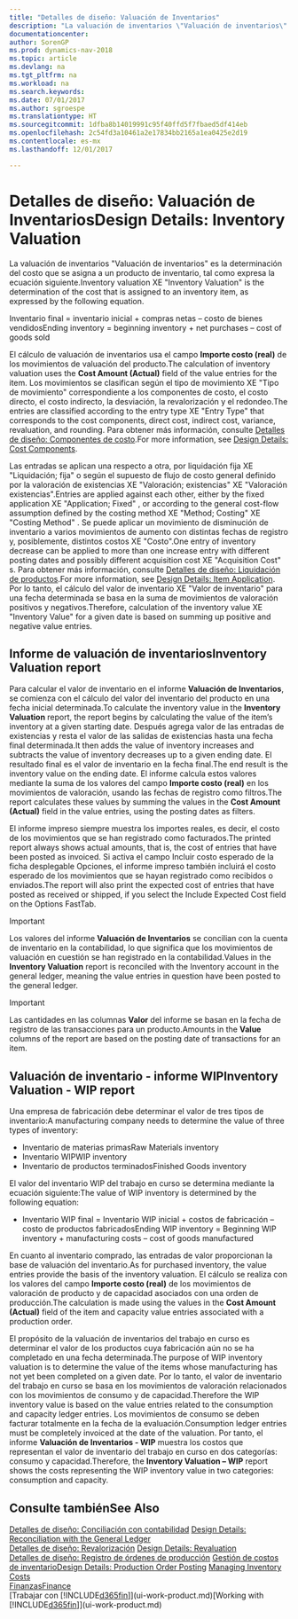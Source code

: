 ```yaml
---
title: "Detalles de diseño: Valuación de Inventarios"
description: "La valuación de inventarios \"Valuación de inventarios\" es la determinación del costo que se asigna a un producto de inventario, tal como expresa la ecuación siguiente."
documentationcenter: 
author: SorenGP
ms.prod: dynamics-nav-2018
ms.topic: article
ms.devlang: na
ms.tgt_pltfrm: na
ms.workload: na
ms.search.keywords: 
ms.date: 07/01/2017
ms.author: sgroespe
ms.translationtype: HT
ms.sourcegitcommit: 1dfba8b14019991c95f40ffd5f7fbaed5df414eb
ms.openlocfilehash: 2c54fd3a10461a2e17834bb2165a1ea0425e2d19
ms.contentlocale: es-mx
ms.lasthandoff: 12/01/2017

---
```

# <a name="design-details-inventory-valuation"></a><span data-ttu-id="19df1-103">Detalles de diseño: Valuación de Inventarios</span><span class="sxs-lookup"><span data-stu-id="19df1-103">Design Details: Inventory Valuation</span></span>
<span data-ttu-id="19df1-104">La valuación de inventarios "Valuación de inventarios" es la determinación del costo que se asigna a un producto de inventario, tal como expresa la ecuación siguiente.</span><span class="sxs-lookup"><span data-stu-id="19df1-104">Inventory valuation XE "Inventory Valuation"  is the determination of the cost that is assigned to an inventory item, as expressed by the following equation.</span></span>  

<span data-ttu-id="19df1-105">Inventario final = inventario inicial + compras netas – costo de bienes vendidos</span><span class="sxs-lookup"><span data-stu-id="19df1-105">Ending inventory = beginning inventory + net purchases – cost of goods sold</span></span>  

<span data-ttu-id="19df1-106">El cálculo de valuación de inventarios usa el campo **Importe costo (real)** de los movimientos de valuación del producto.</span><span class="sxs-lookup"><span data-stu-id="19df1-106">The calculation of inventory valuation uses the **Cost Amount (Actual)** field of the value entries for the item.</span></span> <span data-ttu-id="19df1-107">Los movimientos se clasifican según el tipo de movimiento XE "Tipo de movimiento" correspondiente a los componentes de costo, el costo directo, el costo indirecto, la desviación, la revalorización y el redondeo.</span><span class="sxs-lookup"><span data-stu-id="19df1-107">The entries are classified according to the entry type XE "Entry Type"  that corresponds to the cost components, direct cost, indirect cost, variance, revaluation, and rounding.</span></span> <span data-ttu-id="19df1-108">Para obtener más información, consulte [Detalles de diseño: Componentes de costo](design-details-cost-components.md).</span><span class="sxs-lookup"><span data-stu-id="19df1-108">For more information, see [Design Details: Cost Components](design-details-cost-components.md).</span></span>  

<span data-ttu-id="19df1-109">Las entradas se aplican una respecto a otra, por liquidación fija XE "Liquidación; fija" o según el supuesto de flujo de costo general definido por la valoración de existencias XE "Valoración; existencias" XE "Valoración existencias".</span><span class="sxs-lookup"><span data-stu-id="19df1-109">Entries are applied against each other, either by the fixed application XE "Application; Fixed" , or according to the general cost-flow assumption defined by the costing method XE "Method; Costing"  XE "Costing Method" .</span></span> <span data-ttu-id="19df1-110">Se puede aplicar un movimiento de disminución de inventario a varios movimientos de aumento con distintas fechas de registro y, posiblemente, distintos costos XE "Costo".</span><span class="sxs-lookup"><span data-stu-id="19df1-110">One entry of inventory decrease can be applied to more than one increase entry with different posting dates and possibly different acquisition cost XE "Acquisition Cost" s.</span></span> <span data-ttu-id="19df1-111">Para obtener más información, consulte [Detalles de diseño: Liquidación de productos](design-details-item-application.md).</span><span class="sxs-lookup"><span data-stu-id="19df1-111">For more information, see [Design Details: Item Application](design-details-item-application.md).</span></span> <span data-ttu-id="19df1-112">Por lo tanto, el cálculo del valor de inventario XE "Valor de inventario" para una fecha determinada se basa en la suma de movimientos de valoración positivos y negativos.</span><span class="sxs-lookup"><span data-stu-id="19df1-112">Therefore, calculation of the inventory value XE "Inventory Value"  for a given date is based on summing up positive and negative value entries.</span></span>  

## <a name="inventory-valuation-report"></a><span data-ttu-id="19df1-113">Informe de valuación de inventarios</span><span class="sxs-lookup"><span data-stu-id="19df1-113">Inventory Valuation report</span></span>  
<span data-ttu-id="19df1-114">Para calcular el valor de inventario en el informe **Valuación de Inventarios**, se comienza con el cálculo del valor del inventario del producto en una fecha inicial determinada.</span><span class="sxs-lookup"><span data-stu-id="19df1-114">To calculate the inventory value in the **Inventory Valuation** report, the report begins by calculating the value of the item’s inventory at a given starting date.</span></span> <span data-ttu-id="19df1-115">Después agrega valor de las entradas de existencias y resta el valor de las salidas de existencias hasta una fecha final determinada.</span><span class="sxs-lookup"><span data-stu-id="19df1-115">It then adds the value of inventory increases and subtracts the value of inventory decreases up to a given ending date.</span></span> <span data-ttu-id="19df1-116">El resultado final es el valor de inventario en la fecha final.</span><span class="sxs-lookup"><span data-stu-id="19df1-116">The end result is the inventory value on the ending date.</span></span> <span data-ttu-id="19df1-117">El informe calcula estos valores mediante la suma de los valores del campo **Importe costo (real)** en los movimientos de valoración, usando las fechas de registro como filtros.</span><span class="sxs-lookup"><span data-stu-id="19df1-117">The report calculates these values by summing the values in the **Cost Amount (Actual)** field in the value entries, using the posting dates as filters.</span></span>  

<span data-ttu-id="19df1-118">El informe impreso siempre muestra los importes reales, es decir, el costo de los movimientos que se han registrado como facturados.</span><span class="sxs-lookup"><span data-stu-id="19df1-118">The printed report always shows actual amounts, that is, the cost of entries that have been posted as invoiced.</span></span> <span data-ttu-id="19df1-119">Si activa el campo Incluir costo esperado de la ficha desplegable Opciones, el informe impreso también incluirá el costo esperado de los movimientos que se hayan registrado como recibidos o enviados.</span><span class="sxs-lookup"><span data-stu-id="19df1-119">The report will also print the expected cost of entries that have posted as received or shipped, if you select the Include Expected Cost field on the Options FastTab.</span></span>  

> [!IMPORTANT]  
>  <span data-ttu-id="19df1-120">Los valores del informe **Valuación de Inventarios** se concilian con la cuenta de inventario en la contabilidad, lo que significa que los movimientos de valuación en cuestión se han registrado en la contabilidad.</span><span class="sxs-lookup"><span data-stu-id="19df1-120">Values in the **Inventory Valuation** report is reconciled with the Inventory account in the general ledger, meaning the value entries in question have been posted to the general ledger.</span></span>  

> [!IMPORTANT]  
>  <span data-ttu-id="19df1-121">Las cantidades en las columnas **Valor** del informe se basan en la fecha de registro de las transacciones para un producto.</span><span class="sxs-lookup"><span data-stu-id="19df1-121">Amounts in the **Value** columns of the report are based on the posting date of transactions for an item.</span></span>  

## <a name="inventory-valuation---wip-report"></a><span data-ttu-id="19df1-122">Valuación de inventario - informe WIP</span><span class="sxs-lookup"><span data-stu-id="19df1-122">Inventory Valuation - WIP report</span></span>  
<span data-ttu-id="19df1-123">Una empresa de fabricación debe determinar el valor de tres tipos de inventario:</span><span class="sxs-lookup"><span data-stu-id="19df1-123">A manufacturing company needs to determine the value of three types of inventory:</span></span>  

* <span data-ttu-id="19df1-124">Inventario de materias primas</span><span class="sxs-lookup"><span data-stu-id="19df1-124">Raw Materials inventory</span></span>  
* <span data-ttu-id="19df1-125">Inventario WIP</span><span class="sxs-lookup"><span data-stu-id="19df1-125">WIP inventory</span></span>  
* <span data-ttu-id="19df1-126">Inventario de productos terminados</span><span class="sxs-lookup"><span data-stu-id="19df1-126">Finished Goods inventory</span></span>  

<span data-ttu-id="19df1-127">El valor del inventario WIP del trabajo en curso se determina mediante la ecuación siguiente:</span><span class="sxs-lookup"><span data-stu-id="19df1-127">The value of WIP inventory is determined by the following equation:</span></span>  

* <span data-ttu-id="19df1-128">Inventario WIP final = Inventario WIP inicial + costos de fabricación – costo de productos fabricados</span><span class="sxs-lookup"><span data-stu-id="19df1-128">Ending WIP inventory = Beginning WIP inventory + manufacturing costs – cost of goods manufactured</span></span>  

<span data-ttu-id="19df1-129">En cuanto al inventario comprado, las entradas de valor proporcionan la base de valuación del inventario.</span><span class="sxs-lookup"><span data-stu-id="19df1-129">As for purchased inventory, the value entries provide the basis of the inventory valuation.</span></span> <span data-ttu-id="19df1-130">El cálculo se realiza con los valores del campo **Importe costo (real)** de los movimientos de valoración de producto y de capacidad asociados con una orden de producción.</span><span class="sxs-lookup"><span data-stu-id="19df1-130">The calculation is made using the values in the **Cost Amount (Actual)** field of the item and capacity value entries associated with a production order.</span></span>  

<span data-ttu-id="19df1-131">El propósito de la valuación de inventarios del trabajo en curso es determinar el valor de los productos cuya fabricación aún no se ha completado en una fecha determinada.</span><span class="sxs-lookup"><span data-stu-id="19df1-131">The purpose of WIP inventory valuation is to determine the value of the items whose manufacturing has not yet been completed on a given date.</span></span> <span data-ttu-id="19df1-132">Por lo tanto, el valor de inventario del trabajo en curso se basa en los movimientos de valoración relacionados con los movimientos de consumo y de capacidad.</span><span class="sxs-lookup"><span data-stu-id="19df1-132">Therefore the WIP inventory value is based on the value entries related to the consumption and capacity ledger entries.</span></span> <span data-ttu-id="19df1-133">Los movimientos de consumo se deben facturar totalmente en la fecha de la evaluación.</span><span class="sxs-lookup"><span data-stu-id="19df1-133">Consumption ledger entries must be completely invoiced at the date of the valuation.</span></span> <span data-ttu-id="19df1-134">Por tanto, el informe **Valuación de Inventarios - WIP** muestra los costos que representan el valor de inventario del trabajo en curso en dos categorías: consumo y capacidad.</span><span class="sxs-lookup"><span data-stu-id="19df1-134">Therefore, the **Inventory Valuation – WIP** report shows the costs representing the WIP inventory value in two categories: consumption and capacity.</span></span>  

## <a name="see-also"></a><span data-ttu-id="19df1-135">Consulte también</span><span class="sxs-lookup"><span data-stu-id="19df1-135">See Also</span></span>  
<span data-ttu-id="19df1-136">[Detalles de diseño: Conciliación con contabilidad](design-details-reconciliation-with-the-general-ledger.md) </span><span class="sxs-lookup"><span data-stu-id="19df1-136">[Design Details: Reconciliation with the General Ledger](design-details-reconciliation-with-the-general-ledger.md) </span></span>  
<span data-ttu-id="19df1-137">[Detalles de diseño: Revalorización](design-details-revaluation.md) </span><span class="sxs-lookup"><span data-stu-id="19df1-137">[Design Details: Revaluation](design-details-revaluation.md) </span></span>  
<span data-ttu-id="19df1-138">[Detalles de diseño: Registro de órdenes de producción](design-details-production-order-posting.md)
[Gestión de costos de inventario](finance-manage-inventory-costs.md)</span><span class="sxs-lookup"><span data-stu-id="19df1-138">[Design Details: Production Order Posting](design-details-production-order-posting.md)
[Managing Inventory Costs](finance-manage-inventory-costs.md)</span></span>  
[<span data-ttu-id="19df1-139">Finanzas</span><span class="sxs-lookup"><span data-stu-id="19df1-139">Finance</span></span>](finance.md)  
<span data-ttu-id="19df1-140">[Trabajar con [!INCLUDE[d365fin](includes/d365fin_md.md)]](ui-work-product.md)</span><span class="sxs-lookup"><span data-stu-id="19df1-140">[Working with [!INCLUDE[d365fin](includes/d365fin_md.md)]](ui-work-product.md)</span></span>

